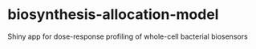 # biosynthesis-allocation-model
Shiny app for dose-response profiling of whole-cell bacterial biosensors
